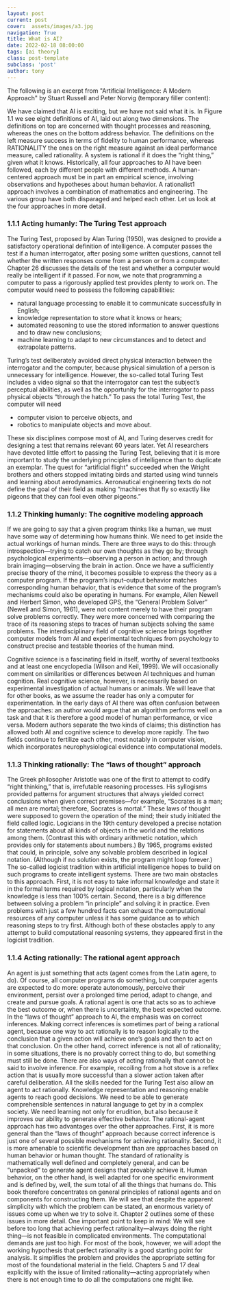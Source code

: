 ```yaml
---
layout: post
current: post
cover:  assets/images/a3.jpg
navigation: True
title: What is AI?
date: 2022-02-18 08:00:00
tags: [ai theory]
class: post-template
subclass: 'post'
author: tony
---
```


The following is an excerpt from "Artificial Intelligence: A Modern Approach" by Stuart Russell and Peter Norvig (temporary filler content):

We have claimed that AI is exciting, but we have not said what it is. In Figure 1.1 we see
eight definitions of AI, laid out along two dimensions. The definitions on top are concerned
with thought processes and reasoning, whereas the ones on the bottom address behavior. The
definitions on the left measure success in terms of fidelity to human performance, whereas
RATIONALITY the ones on the right measure against an ideal performance measure, called rationality. A
system is rational if it does the “right thing,” given what it knows.
Historically, all four approaches to AI have been followed, each by different people
with different methods. A human-centered approach must be in part an empirical science, involving observations and hypotheses about human behavior. A rationalist1 approach involves
a combination of mathematics and engineering. The various group have both disparaged and
helped each other. Let us look at the four approaches in more detail.

### 1.1.1 Acting humanly: The Turing Test approach

The Turing Test, proposed by Alan Turing (1950), was designed to provide a satisfactory
operational definition of intelligence. A computer passes the test if a human interrogator, after
posing some written questions, cannot tell whether the written responses come from a person
or from a computer. Chapter 26 discusses the details of the test and whether a computer would
really be intelligent if it passed. For now, we note that programming a computer to pass a
rigorously applied test provides plenty to work on. The computer would need to possess the
following capabilities:
* natural language processing to enable it to communicate successfully in English; 
* knowledge representation to store what it knows or hears; 
* automated reasoning to use the stored information to answer questions and to draw
new conclusions;
* machine learning to adapt to new circumstances and to detect and extrapolate patterns.


Turing’s test deliberately avoided direct physical interaction between the interrogator and the
computer, because physical simulation of a person is unnecessary for intelligence. However, the so-called total Turing Test includes a video signal so that the interrogator can test the
subject’s perceptual abilities, as well as the opportunity for the interrogator to pass physical
objects “through the hatch.” To pass the total Turing Test, the computer will need

* computer vision to perceive objects, and
* robotics to manipulate objects and move about.

These six disciplines compose most of AI, and Turing deserves credit for designing a test
that remains relevant 60 years later. Yet AI researchers have devoted little effort to passing
the Turing Test, believing that it is more important to study the underlying principles of intelligence than to duplicate an exemplar. The quest for “artificial flight” succeeded when the
Wright brothers and others stopped imitating birds and started using wind tunnels and learning about aerodynamics. Aeronautical engineering texts do not define the goal of their field
as making “machines that fly so exactly like pigeons that they can fool even other pigeons.”

### 1.1.2 Thinking humanly: The cognitive modeling approach

If we are going to say that a given program thinks like a human, we must have some way of
determining how humans think. We need to get inside the actual workings of human minds.
There are three ways to do this: through introspection—trying to catch our own thoughts as
they go by; through psychological experiments—observing a person in action; and through
brain imaging—observing the brain in action. Once we have a sufficiently precise theory of
the mind, it becomes possible to express the theory as a computer program. If the program’s
input–output behavior matches corresponding human behavior, that is evidence that some of
the program’s mechanisms could also be operating in humans. For example, Allen Newell
and Herbert Simon, who developed GPS, the “General Problem Solver” (Newell and Simon,
1961), were not content merely to have their program solve problems correctly. They were
more concerned with comparing the trace of its reasoning steps to traces of human subjects
solving the same problems. The interdisciplinary field of cognitive science brings together
computer models from AI and experimental techniques from psychology to construct precise
and testable theories of the human mind.

Cognitive science is a fascinating field in itself, worthy of several textbooks and at least
one encyclopedia (Wilson and Keil, 1999). We will occasionally comment on similarities or
differences between AI techniques and human cognition. Real cognitive science, however, is
necessarily based on experimental investigation of actual humans or animals. We will leave
that for other books, as we assume the reader has only a computer for experimentation.
In the early days of AI there was often confusion between the approaches: an author
would argue that an algorithm performs well on a task and that it is therefore a good model
of human performance, or vice versa. Modern authors separate the two kinds of claims;
this distinction has allowed both AI and cognitive science to develop more rapidly. The two
fields continue to fertilize each other, most notably in computer vision, which incorporates
neurophysiological evidence into computational models.

### 1.1.3 Thinking rationally: The “laws of thought” approach

The Greek philosopher Aristotle was one of the first to attempt to codify “right thinking,” that
 is, irrefutable reasoning processes. His syllogisms provided patterns for argument structures
that always yielded correct conclusions when given correct premises—for example, “Socrates
is a man; all men are mortal; therefore, Socrates is mortal.” These laws of thought were
 supposed to govern the operation of the mind; their study initiated the field called logic.
Logicians in the 19th century developed a precise notation for statements about all kinds
of objects in the world and the relations among them. (Contrast this with ordinary arithmetic
notation, which provides only for statements about numbers.) By 1965, programs existed
that could, in principle, solve any solvable problem described in logical notation. (Although
 if no solution exists, the program might loop forever.) The so-called logicist tradition within
artificial intelligence hopes to build on such programs to create intelligent systems.
There are two main obstacles to this approach. First, it is not easy to take informal
knowledge and state it in the formal terms required by logical notation, particularly when
the knowledge is less than 100% certain. Second, there is a big difference between solving
a problem “in principle” and solving it in practice. Even problems with just a few hundred
facts can exhaust the computational resources of any computer unless it has some guidance
as to which reasoning steps to try first. Although both of these obstacles apply to any attempt
to build computational reasoning systems, they appeared first in the logicist tradition.

### 1.1.4 Acting rationally: The rational agent approach

 An agent is just something that acts (agent comes from the Latin agere, to do). Of course,
all computer programs do something, but computer agents are expected to do more: operate
autonomously, perceive their environment, persist over a prolonged time period, adapt to
 change, and create and pursue goals. A rational agent is one that acts so as to achieve the
best outcome or, when there is uncertainty, the best expected outcome.
In the “laws of thought” approach to AI, the emphasis was on correct inferences. Making correct inferences is sometimes part of being a rational agent, because one way to act
rationally is to reason logically to the conclusion that a given action will achieve one’s goals
and then to act on that conclusion. On the other hand, correct inference is not all of rationality; in some situations, there is no provably correct thing to do, but something must still be
done. There are also ways of acting rationally that cannot be said to involve inference. For
example, recoiling from a hot stove is a reflex action that is usually more successful than a
slower action taken after careful deliberation.
All the skills needed for the Turing Test also allow an agent to act rationally. Knowledge
representation and reasoning enable agents to reach good decisions. We need to be able to
generate comprehensible sentences in natural language to get by in a complex society. We
need learning not only for erudition, but also because it improves our ability to generate
effective behavior.
The rational-agent approach has two advantages over the other approaches. First, it
is more general than the “laws of thought” approach because correct inference is just one
of several possible mechanisms for achieving rationality. Second, it is more amenable to
scientific development than are approaches based on human behavior or human thought. The
standard of rationality is mathematically well defined and completely general, and can be
“unpacked” to generate agent designs that provably achieve it. Human behavior, on the other
hand, is well adapted for one specific environment and is defined by, well, the sum total
of all the things that humans do. This book therefore concentrates on general principles
of rational agents and on components for constructing them. We will see that despite the
apparent simplicity with which the problem can be stated, an enormous variety of issues
come up when we try to solve it. Chapter 2 outlines some of these issues in more detail.
One important point to keep in mind: We will see before too long that achieving perfect
rationality—always doing the right thing—is not feasible in complicated environments. The
computational demands are just too high. For most of the book, however, we will adopt the
working hypothesis that perfect rationality is a good starting point for analysis. It simplifies
the problem and provides the appropriate setting for most of the foundational material in
the field. Chapters 5 and 17 deal explicitly with the issue of limited rationality—acting 
appropriately when there is not enough time to do all the computations one might like.